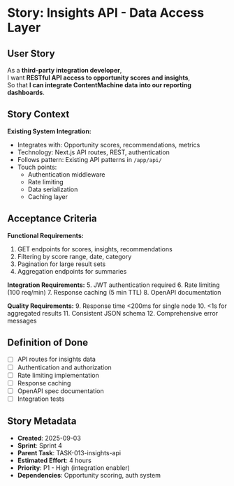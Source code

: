 # Story: Insights API - Data Access Layer

## User Story

As a **third-party integration developer**,  
I want **RESTful API access to opportunity scores and insights**,  
So that **I can integrate ContentMachine data into our reporting dashboards**.

## Story Context

**Existing System Integration:**

- Integrates with: Opportunity scores, recommendations, metrics
- Technology: Next.js API routes, REST, authentication
- Follows pattern: Existing API patterns in `/app/api/`
- Touch points:
  - Authentication middleware
  - Rate limiting
  - Data serialization
  - Caching layer

## Acceptance Criteria

**Functional Requirements:**

1. GET endpoints for scores, insights, recommendations
2. Filtering by score range, date, category
3. Pagination for large result sets
4. Aggregation endpoints for summaries

**Integration Requirements:** 5. JWT authentication required 6. Rate limiting (100 req/min) 7. Response caching (5 min TTL) 8. OpenAPI documentation

**Quality Requirements:** 9. Response time <200ms for single node 10. <1s for aggregated results 11. Consistent JSON schema 12. Comprehensive error messages

## Definition of Done

- [ ] API routes for insights data
- [ ] Authentication and authorization
- [ ] Rate limiting implementation
- [ ] Response caching
- [ ] OpenAPI spec documentation
- [ ] Integration tests

## Story Metadata

- **Created**: 2025-09-03
- **Sprint**: Sprint 4
- **Parent Task**: TASK-013-insights-api
- **Estimated Effort**: 4 hours
- **Priority**: P1 - High (integration enabler)
- **Dependencies**: Opportunity scoring, auth system
